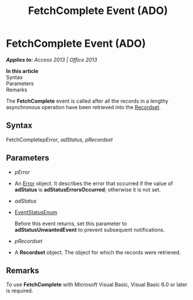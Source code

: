 ﻿---
title: FetchComplete Event (ADO)
TOCTitle: FetchComplete Event (ADO)
ms:assetid: 4863d5b5-7d77-bdef-c511-f85c9e6dec9d
ms:mtpsurl: https://msdn.microsoft.com/en-us/library/JJ249224(v=office.15)
ms:contentKeyID: 48544621
ms.date: 09/18/2015
mtps_version: v=office.15
---

# FetchComplete Event (ADO)


_**Applies to:** Access 2013 | Office 2013_

**In this article**  
Syntax  
Parameters  
Remarks  

The **FetchComplete** event is called after all the records in a lengthy asynchronous operation have been retrieved into the [Recordset](recordset-object-ado.md).

## Syntax

FetchComplete*pError*, *adStatus*, *pRecordset*

## Parameters

  - *pError*

  - An [Error](error-object-ado.md) object. It describes the error that occurred if the value of **adStatus** is **adStatusErrorsOccurred**; otherwise it is not set.

  - *adStatus*

  - [EventStatusEnum](eventstatusenum.md)
    
    Before this event returns, set this parameter to **adStatusUnwantedEvent** to prevent subsequent notifications.

  - *pRecordset*

  - A **Recordset** object. The object for which the records were retrieved.

## Remarks

To use **FetchComplete** with Microsoft Visual Basic, Visual Basic 6.0 or later is required.

